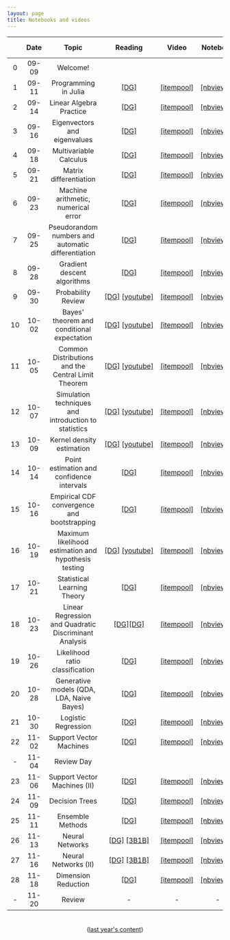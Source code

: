 ```yaml
---
layout: page
title: Notebooks and videos
---
```


<table>
  <thead>
    <tr>
      <th style="text-align: center; width:80px"></th>
      <th style="text-align: center; width:80px">Date</th>
      <th style="text-align: center">Topic</th>
      <th style="text-align: center; width:125px">Reading</th>
      <th style="text-align: center; width:150px">Video</th>
      <th style="text-align: center">Notebook</th>
      <th style="text-align: center">Script</th>
      <th style="text-align: center">Lecture recording</th>
    </tr>
  </thead>
  <tbody>
    <tr>
      <td style="text-align: center">0</td>
      <td style="text-align: center">09-09</td>
      <td style="text-align: center">Welcome!</td>
      <td></td>
      <td></td>
      <td></td>
      <td style="text-align: center"><a href="https://prismia.chat/shared/YLIH-HODO">[prismia]</a></td>
      <td style="text-align: center"><a href="https://brown.zoom.us/rec/share/D2_crafsTqf_8GVJm_zie4YHQtfurgTAiVkvgciaJP7M5I51wGFkwvvo13qdRWhg.IVU9gGwcxOX1vBt3?startTime=1599660007000">[zoom]</a></td>
    </tr>
    <tr>
      <td style="text-align: center">1</td>
      <td style="text-align: center">09-11</td>
      <td style="text-align: center">Programming in Julia</td>
      <td style="text-align: center"><a href="https://mathigon.org/course/programming-in-julia">[DG]</a></td>
      <td style="text-align: center"><a href="https://itempool.com/sswatson/c/aUol22WhK6f">[itempool]</a></td>
      <td style="text-align: center"><a href="https://nbviewer.jupyter.org/github/data1010/problem-sets/blob/master/preclass-sets/09-11/data1010-09-11.ipynb">[nbviewer]</a></td>
      <td style="text-align: center"><a href="https://prismia.chat/shared/XY06-LCPW">[prismia]</a></td>
      <td style="text-align: center"><a href="https://brown.zoom.us/rec/share/8fzI2nsNgMHuf5lsZtOvXaNSGLBK_14-kOBTh7Kb1ccvTcoaeaaLwcPVl2-09vTN.RhtIrQCA2RbB_Rc9">[zoom]</a></td>
    </tr>
    <tr>
      <td style="text-align: center">2</td>    
      <td style="text-align: center">09-14</td>
      <td style="text-align: center">Linear Algebra Practice</td>
      <td style="text-align: center"><a href="https://mathigon.org/course/linear-algebra/">[DG]</a></td>
      <td style="text-align: center"><a href="https://itempool.com/sswatson/c/lVnmVkN96qC">[itempool]</a></td>
      <td style="text-align: center"><a href="https://nbviewer.jupyter.org/github/data1010/problem-sets/blob/master/preclass-sets/09-14/data1010-09-14.ipynb">[nbviewer]</a></td>
      <td style="text-align: center"><a href="https://prismia.chat/shared/8V2I-NQX0">[prismia]</a></td>
      <td style="text-align: center"><a href="https://brown.zoom.us/rec/share/VGy4mXEfsIU42t_Sus3ycCGjyaO8LLpo-YjrzO9sVlBxjUHBeu9kWrT5fsVHsTQj.9OVHXbBPwK6KiS-S">[zoom]</a></td>
    </tr>
    <tr>
      <td style="text-align: center">3</td>
      <td style="text-align: center">09-16</td>
      <td style="text-align: center">Eigenvectors and eigenvalues</td>
      <td style="text-align: center"><a href="https://mathigon.org/course/linear-algebra/eigenanalysis">[DG]</a></td>
      <td style="text-align: center"><a href="https://itempool.com/sswatson/c/aOjw_ceyTzQ">[itempool]</a></td>
      <td style="text-align: center"><a href="https://nbviewer.jupyter.org/github/data1010/problem-sets/blob/master/preclass-sets/09-16/data1010-09-16.ipynb">[nbviewer]</a></td>
      <td style="text-align: center"><a href="https://prismia.chat/shared/4P9K-UD9I">[prismia]</a></td>
      <td style="text-align: center"><a href=
"https://brown.zoom.us/rec/share/bE5wOH9NtNKuBZHAgK9jrXe-xMWuAs59Fzx7DV8bAlKCH_WtieGL9eyWydqY8MPp.pUBRivOXETtAyruw?startTime=1600265488000">[zoom]</a></td></tr>
    <tr>
      <td style="text-align: center">4</td>
      <td style="text-align: center">09-18</td>
      <td style="text-align: center">Multivariable Calculus</td>
      <td style="text-align: center"><a href="https://mathigon.org/course/multivariable-calculus">[DG]</a></td>
      <td style="text-align: center"><a href="https://itempool.com/sswatson/c/1itQt_4vsyB">[itempool]</a></td>
      <td style="text-align: center"><a href="https://nbviewer.jupyter.org/github/data1010/problem-sets/blob/master/preclass-sets/09-18/data1010-09-18.ipynb">[nbviewer]</a></td>
      <td style="text-align: center"><a href="https://prismia.chat/shared/M9ZK-E0VG">[prismia]</a></td>
      <td style="text-align: center"><a href="https://brown.zoom.us/rec/share/bGr9O27v8XJc9atyYlVUgEKQs2Zg_iS6_zBHQbRXR3xT49KMuLYeWu0AhHXLQrGE.8j3GmT4jkSaehaxd?startTime=1600437646000">[zoom]</a></td>
    </tr>
    <tr>
      <td style="text-align: center">5</td>    
      <td style="text-align: center">09-21</td>
      <td style="text-align: center">Matrix differentiation</td>
      <td style="text-align: center"><a href="https://mathigon.org/course/multivariable-calculus/matrix-differentiation">[DG]</a></td>
      <td style="text-align: center"><a href="https://itempool.com/sswatson/c/M5ywacia4xN">[itempool]</a></td>
      <td style="text-align: center"><a href="https://nbviewer.jupyter.org/github/data1010/problem-sets/blob/master/preclass-sets/09-21/data1010-09-21.ipynb">[nbviewer]</a></td>
      <td style="text-align: center"><a href="https://prismia.chat/shared/EYW3-UUP8">[prismia]</a></td>
      <td style="text-align: center"><a href="https://brown.zoom.us/rec/share/LMmY28m5BS7OVd-8QgnqMnIn0zxoHCq8q3vEsDbS087V3NBlPsm7c81jvRWm9Cs.wBAfZrwLatbY2ZtW?startTime=1600697535000">[zoom]</a></td>
    </tr>
    <tr>
      <td style="text-align: center">6</td>    
      <td style="text-align: center">09-23</td>
      <td style="text-align: center">Machine arithmetic, numerical error</td>
      <td style="text-align: center"><a href="https://mathigon.org/course/numerical-computing">[DG]</a></td>
      <td style="text-align: center"><a href="https://itempool.com/sswatson/c/jHrtfXYXm3g">[itempool]</a></td>
      <td style="text-align: center"><a href="https://nbviewer.jupyter.org/github/data1010/problem-sets/blob/master/preclass-sets/09-23/data1010-09-23.ipynb">[nbviewer]</a></td>
      <td style="text-align: center"><a href="https://prismia.chat/shared/SYHI-0PEV">[prismia]</a></td>
      <td style="text-align: center"><a href="https://brown.zoom.us/rec/share/ZlelPeDfik1SgLN3yvaJAPec23p2E0N8gZAGY9tIkKfIzqGl8TRpWTExMqJ0GTj9.QcDsvXxOg7tHfXCu">[zoom]</a></td>
    </tr>
    <tr>
      <td style="text-align: center">7</td>    
      <td style="text-align: center">09-25</td>
      <td style="text-align: center">Pseudorandom numbers and automatic differentiation</td>
      <td style="text-align: center"><a href="https://mathigon.org/course/numerical-computing/pseudorandom-number-generation">[DG]</a></td>
      <td style="text-align: center"><a href="https://itempool.com/sswatson/c/1bsi2WiiTMk">[itempool]</a></td>
      <td style="text-align: center"><a href="https://nbviewer.jupyter.org/github/data1010/problem-sets/blob/master/preclass-sets/09-25/data1010-09-25.ipynb">[nbviewer]</a></td>
      <td style="text-align: center"><a href="https://prismia.chat/shared/E90I-3E50">[prismia]</a></td>
      <td style="text-align: center"><a href="https://brown.zoom.us/rec/share/M2jTeEhZkxctJnYdBaBUouRo-sgjeSQWc8mXcLOZ3p0ivx2VIzp9LB2A969w7kHz.zrg3_YzjMqkDJTr0">[zoom]</a></td>
    </tr>
    <tr>
      <td style="text-align: center">8</td>    
      <td style="text-align: center">09-28</td>
      <td style="text-align: center">Gradient descent algorithms</td>
      <td style="text-align: center"><a href="https://mathigon.org/course/numerical-computing/optimization">[DG]</a></td>
      <td style="text-align: center"><a href="https://itempool.com/sswatson/c/yMmMigkGV0I">[itempool]</a></td>
      <td style="text-align: center"><a href="https://nbviewer.jupyter.org/github/data1010/problem-sets/blob/master/preclass-sets/09-28/data1010-09-28.ipynb">[nbviewer]</a></td>
      <td style="text-align: center"><a href="https://prismia.chat/shared/9CTD-CJRU">[prismia]</a></td>
      <td style="text-align: center"><a href="https://brown.zoom.us/rec/share/WW8sBSWtVWu0HDfFfGoQu-A6d1GEtkdM-kYa1n5moyoIIC8mmt4UrJQIR0KQmRs.ZfI7deMxNgTY7EJR">[zoom]</a></td>
    </tr>
    <tr>
      <td style="text-align: center">9</td>
      <td style="text-align: center">09-30</td>
      <td style="text-align: center">Probability Review</td>
      <td style="text-align: center"><a href="https://mathigon.org/course/intro-probability/">[DG]</a>&nbsp;<a href="https://www.youtube.com/watch?v=zEwXXE4fWRc">[youtube]</a></td>
      <td style="text-align: center"><a href="https://itempool.com/sswatson/c/56NGeqFIP72">[itempool]</a></td>
      <td style="text-align: center"><a href="https://nbviewer.jupyter.org/github/data1010/problem-sets/blob/master/preclass-sets/09-30/data1010-09-30.ipynb">[nbviewer]</a></td>
      <td style="text-align: center"><a href="https://prismia.chat/shared/OVXX-E0MY">[prismia]</a></td>
      <td style="text-align: center"><a href="https://brown.zoom.us/rec/share/NIuEy3QfvYOfrnkzgp4KkEkBdoqH_FLrlOVT99Uchz40tb6FQD4_6MQ48W0KUFm3.XtxIS-A7ZRlHIO0b">[zoom]</a></td>
    </tr>
    <tr>
      <td style="text-align: center">10</td>    
      <td style="text-align: center">10-02</td>
      <td style="text-align: center">Bayes' theorem and conditional expectation</td>
      <td style="text-align: center"><a href="https://mathigon.org/course/intro-probability/conditional-probability">[DG]</a>&nbsp;<a href="https://www.youtube.com/watch?v=JGeTcRfKgBo">[youtube]</a></td>
      <td style="text-align: center"><a href="https://itempool.com/sswatson/c/3bg5A8lCQGn">[itempool]</a></td>
      <td style="text-align: center"><a href="https://nbviewer.jupyter.org/github/data1010/problem-sets/blob/master/preclass-sets/10-02/data1010-10-02.ipynb">[nbviewer]</a></td>
      <td style="text-align: center"><a href="https://prismia.chat/shared/RJV1-6PEI">[prismia]</a></td>
      <td style="text-align: center"><a href="https://brown.zoom.us/rec/share/YC-cWmM9F_XA08yR1f2mBVLF3Rg_UqTp8ilPbt5UVJ76Intb3OJZW7PMgjo79Rd5.dO2tzHAK7NQrWl6T ">[zoom]</a></td>
    </tr>
    <tr>
      <td style="text-align: center">11</td>    
      <td style="text-align: center">10-05</td>
      <td style="text-align: center">Common Distributions and the Central Limit Theorem</td>
      <td style="text-align: center"><a href="https://mathigon.org/course/intro-probability/central-limit-theorem">[DG]</a>&nbsp;<a href="https://www.youtube.com/watch?v=JGeTcRfKgBo">[youtube]</a></td>
      <td style="text-align: center"><a href="https://itempool.com/sswatson/c/PFHMe1XCWxH">[itempool]</a></td>
      <td style="text-align: center"><a href="https://nbviewer.jupyter.org/github/data1010/problem-sets/blob/master/preclass-sets/10-05/data1010-10-05.ipynb">[nbviewer]</a></td>
      <td style="text-align: center"><a href="https://prismia.chat/shared/SH5O-W3DD">[prismia]</a></td>
      <td style="text-align: center"><a href="https://brown.zoom.us/rec/share/sa3CL-wAskjnZLVtpjsbqFP1GDnaCkEsdNv3jpgIdh9s0C2_jo_9akPaFzZy2t8p.rTg4rwvCpYjFVNSw?startTime=1601906895000">[zoom]</a></td>
    </tr>
    <tr>
      <td style="text-align: center">12</td>    
      <td style="text-align: center">10-07</td>
      <td style="text-align: center">Simulation techniques and introduction to statistics</td>
      <td style="text-align: center"><a href="https://mathigon.org/course/intro-statistics">[DG]</a>&nbsp;<a href="https://www.youtube.com/watch?v=JGeTcRfKgBo">[youtube]</a></td>
      <td style="text-align: center"><a href="https://itempool.com/sswatson/c/6oCxsTRSpWH">[itempool]</a></td>
      <td style="text-align: center"><a href="https://nbviewer.jupyter.org/github/data1010/problem-sets/blob/master/preclass-sets/10-07/data1010-10-07.ipynb">[nbviewer]</a></td>
      <td style="text-align: center"><a href="https://prismia.chat/shared/29O8-H044">[prismia]</a></td>
      <td style="text-align: center"><a href="https://brown.zoom.us/rec/share/wtsxTrU96hTLZpbfiE_55Xm-F7wy1AutrhCc0Pvz1dd6UDvxt7CaYJnJU1Mq2lqW.lA6fncF_xwoi5rS9?startTime=1602079544000">[zoom]</a></td>
    </tr>
    <tr>
      <td style="text-align: center">13</td>    
      <td style="text-align: center">10-09</td>
      <td style="text-align: center">Kernel density estimation</td>
      <td style="text-align: center"><a href="https://mathigon.org/course/intro-statistics/estimating-joint-densities">[DG]</a>&nbsp;<a href="https://www.youtube.com/watch?v=JGeTcRfKgBo">[youtube]</a></td>
      <td style="text-align: center"><a href="https://itempool.com/sswatson/c/UFfRqAXk16A">[itempool]</a></td>
      <td style="text-align: center"><a href="https://nbviewer.jupyter.org/github/data1010/problem-sets/blob/master/preclass-sets/10-09/data1010-10-09.ipynb">[nbviewer]</a></td>
      <td style="text-align: center"><a href="https://prismia.chat/shared/CN9I-0TW7">[prismia]</a></td>
      <td style="text-align: center"><a href="https://brown.zoom.us/rec/share/PylXTYwp8Ylf7DIEQB9j_MF1mImmJ9qkDlvpWj8vbhXdRQOumZ-ArPJSmV4SOwry.7mjRUNbcIPcPAPhj">[zoom]</a></td>
    </tr>
    <tr>
      <td style="text-align: center">14</td>    
      <td style="text-align: center">10-14</td>
      <td style="text-align: center">Point estimation and confidence intervals</td>
      <td style="text-align: center"><a href="https://mathigon.org/course/intro-statistics/point-estimation">[DG]</a></td>
      <td style="text-align: center"><a href="https://itempool.com/sswatson/c/TlFVX95RHCu">[itempool]</a></td>
      <td style="text-align: center"><a href="https://nbviewer.jupyter.org/github/data1010/problem-sets/blob/master/preclass-sets/10-14/data1010-10-14.ipynb">[nbviewer]</a></td>
      <td style="text-align: center"><a href="https://prismia.chat/shared/0SR5-TZEJ">[prismia]</a></td>
      <td style="text-align: center"><a href="https://brown.zoom.us/rec/share/RlIgWH6WPUUmo8Id5KjJxhuS_gzni2FZxFMr6ID8BCst20R8zcXTqfLc_Ev2i7Ei.xtgfLMJawBOrG6MF?startTime=1602684301000">[zoom]</a></td>
    </tr>
    <tr>
      <td style="text-align: center">15</td>    
      <td style="text-align: center">10-16</td>
      <td style="text-align: center">Empirical CDF convergence and bootstrapping</td>
      <td style="text-align: center"><a href="https://mathigon.org/course/intro-statistics/empirical-cdf-convergence">[DG]</a></td>
      <td style="text-align: center"><a href="https://itempool.com/sswatson/c/ugxg0tdTmgg">[itempool]</a></td>
      <td style="text-align: center"><a href="https://nbviewer.jupyter.org/github/data1010/problem-sets/blob/master/preclass-sets/10-16/data1010-10-16.ipynb">[nbviewer]</a></td>
      <td style="text-align: center"><a href="https://prismia.chat/shared/U2R8-HYUT">[prismia]</a></td>
      <td style="text-align: center"><a href="https://brown.zoom.us/rec/share/74PgS2z5OaHI6OqkzovY0fh1IMuxHGcNT9wl8QokKXtb_o3O4TgvCF3bsWYA7X8a.XDRPGY9agd0PYJMa?startTime=1602857214000">[zoom]</a></td>
    </tr>
    <tr>
      <td style="text-align: center">16</td>    
      <td style="text-align: center">10-19</td>
      <td style="text-align: center">Maximum likelihood estimation and hypothesis testing</td>
      <td style="text-align: center"><a href="https://mathigon.org/course/intro-statistics/maximum-likelihood-estimation">[DG]</a>&nbsp;<a href="https://www.youtube.com/watch?v=JGeTcRfKgBo">[youtube]</a></td>
      <td style="text-align: center"><a href="https://itempool.com/sswatson/c/83D4nBu4rhq">[itempool]</a></td>
      <td style="text-align: center"><a href="https://nbviewer.jupyter.org/github/data1010/problem-sets/blob/master/preclass-sets/10-19/data1010-10-19.ipynb">[nbviewer]</a></td>
      <td style="text-align: center"><a href="https://prismia.chat/shared/V6DC-W2CG">[prismia]</a></td>
      <td style="text-align: center"><a href="https://brown.zoom.us/rec/share/3mWDLiwONHJCWsFvlcZw3T9SW-lG7cKqF1ism_vdM8hSg1BIVm05uwW96BfZGAR4.I_wnHLeFbTfEFAAo">[zoom]</a></td>
    </tr>
    <tr>
      <td style="text-align: center">17</td>    
      <td style="text-align: center">10-21</td>
      <td style="text-align: center">Statistical Learning Theory</td>
      <td style="text-align: center"><a href="https://mathigon.org/course/machine-learning/introduction">[DG]</a></td>
      <td style="text-align: center"><a href="https://itempool.com/sswatson/c/PfZGws8_y3s">[itempool]</a></td>
      <td style="text-align: center"><a href="https://nbviewer.jupyter.org/github/data1010/problem-sets/blob/master/preclass-sets/10-21/data1010-10-21.ipynb">[nbviewer]</a></td>
      <td style="text-align: center"><a href="https://prismia.chat/shared/2QEQ-HRCD">[prismia]</a></td>
      <td style="text-align: center"><a href="https://brown.zoom.us/rec/share/vUIL7fbQCsofAx-_iBUO56V2yX3g6TXZbKjhQHznzuG3wUCA1foqDvjv8_E37uAT.ONM-bpz258CWmdnJ">[zoom]</a></td>
    </tr>
    <tr>
      <td style="text-align: center">18</td>    
      <td style="text-align: center">10-23</td>
      <td style="text-align: center">Linear Regression and Quadratic Discriminant Analysis</td>
      <td style="text-align: center"><a href="https://mathigon.org/course/machine-learning/a-regression-example-linear-models">[DG]</a><a href="https://mathigon.org/course/machine-learning/a-classification-example-qda">[DG]</a></td>
      <td style="text-align: center"><a href="https://itempool.com/sswatson/c/kwKFtg0286k">[itempool]</a></td>
      <td style="text-align: center"><a href="https://nbviewer.jupyter.org/github/data1010/problem-sets/blob/master/preclass-sets/10-23/data1010-10-23.ipynb">[nbviewer]</a></td>
      <td style="text-align: center"><a href="https://prismia.chat/shared/G2CY-6U3T">[prismia]</a></td>
      <td style="text-align: center"><a href="https://brown.zoom.us/rec/share/TYWWdMCWgretIuBKdirYcSZoW8y1T7xZsIz_3zMnIdFYVZ5r8RfPsnKdmZCFyfg.Mz5CStmd9B4q2s4H">[zoom]</a></td>
    </tr>
    <tr>
      <td style="text-align: center">19</td>    
      <td style="text-align: center">10-26</td>
      <td style="text-align: center">Likelihood ratio classification</td>
      <td style="text-align: center"><a href="https://mathigon.org/course/machine-learning/likelihood-ratio-classification">[DG]</a></td>
      <td style="text-align: center"><a href="https://itempool.com/sswatson/c/nMFzZ87YNVm">[itempool]</a></td>
      <td style="text-align: center"><a href="https://nbviewer.jupyter.org/github/data1010/problem-sets/blob/master/preclass-sets/10-26/data1010-10-26.ipynb">[nbviewer]</a></td>
      <td style="text-align: center"><a href="https://prismia.chat/shared/K5K9-VMKP">[prismia]</a></td>
      <td style="text-align: center"><a href="https://brown.zoom.us/rec/share/IRN3lqXFf9vGJAFXrbDfs08-iTKe3n15UI9RqXWHv1LdbADz-eX75C1elsvtmw5N.v9aGIXwEUlw3aYac?startTime=1603721055000">[zoom]</a></td>
    </tr>
    <tr>
      <td style="text-align: center">20</td>    
      <td style="text-align: center">10-28</td>
      <td style="text-align: center">Generative models (QDA, LDA, Naive Bayes)</td>
      <td style="text-align: center"><a href="https://mathigon.org/course/machine-learning/generative-models">[DG]</a></td>
      <td style="text-align: center"><a href="https://itempool.com/sswatson/c/9uyg7dRg8wc">[itempool]</a></td>
      <td style="text-align: center"><a href="https://nbviewer.jupyter.org/github/data1010/problem-sets/blob/master/preclass-sets/10-28/data1010-10-28.ipynb">[nbviewer]</a></td>
      <td style="text-align: center"><a href="https://prismia.chat/shared/LFNW-AQJ2">[prismia]</a></td>
      <td style="text-align: center"><a href="https://brown.zoom.us/rec/share/JxF9xy5bL-8ldjJsbt54AGm2Z5LY4_y4D65eSYGK6_xIIHPirvi3EB78hcwRbzcR.4okNbliWNgn-kv1C?startTime=1603893873000">[zoom]</a></td>
    </tr>
    <tr>
      <td style="text-align: center">21</td>    
      <td style="text-align: center">10-30</td>
      <td style="text-align: center">Logistic Regression</td>
      <td style="text-align: center"><a href="https://mathigon.org/course/machine-learning/logistic-regression">[DG]</a></td>
      <td style="text-align: center"><a href="https://itempool.com/sswatson/c/in5ztcNJ9r5">[itempool]</a></td>
      <td style="text-align: center"><a href="https://nbviewer.jupyter.org/github/data1010/problem-sets/blob/master/preclass-sets/10-30/data1010-10-30.ipynb">[nbviewer]</a></td>
      <td style="text-align: center"><a href="https://prismia.chat/shared/VJEQ-TXEF">[prismia]</a></td>
      <td style="text-align: center"><a href="https://brown.zoom.us/rec/share/fDWjCgAxtufNiLbxis4gTsWcODqXnZY6-f_Xs3sd_kBZcbXJ_NNtZYsoGjAqpod8.7gMHWx4rqYpQb9dI?startTime=1604066829000">[zoom]</a></td>
    </tr>
    <tr>
      <td style="text-align: center">22</td>    
      <td style="text-align: center">11-02</td>
      <td style="text-align: center">Support Vector Machines</td>
      <td style="text-align: center"><a href="https://mathigon.org/course/machine-learning/support-vector-machines">[DG]</a></td>
      <td style="text-align: center"><a href="https://itempool.com/sswatson/c/eIe2pG61FMV">[itempool]</a></td>
      <td style="text-align: center"><a href="https://nbviewer.jupyter.org/github/data1010/problem-sets/blob/master/preclass-sets/11-02/data1010-11-02.ipynb">[nbviewer]</a></td>
      <td style="text-align: center"><a href="https://prismia.chat/shared/Y08B-902Z">[prismia]</a></td>
      <td style="text-align: center"><a href="https://brown.zoom.us/rec/share/xJdlJQKZrFV2kxfak1jHI4lxEbCzh0vivl0HDia9kDSbUebdVeHVSxLDzWe9nl8h.P6aIDVnhrVtu9v8-?startTime=1604330414000">[zoom]</a></td>
    </tr>
    <tr>
      <td style="text-align: center">-</td>    
      <td style="text-align: center">11-04</td>
      <td style="text-align: center">Review Day</td>
      <td style="text-align: center"></td>
      <td style="text-align: center"></td>
      <td style="text-align: center"></td>
      <td style="text-align: center"></td>
      <td style="text-align: center"><a href="https://brown.zoom.us/rec/share/qkCsOCwqetgD9tMCe99R1OLiqr1K45e-ME926MPVXJAGZhgWT7BpI32akSWNbysY.uhPIofT2f2Zx5pD8?startTime=1604503662000">[zoom]</a></td>
    </tr>
    <tr>
      <td style="text-align: center">23</td>    
      <td style="text-align: center">11-06</td>
      <td style="text-align: center">Support Vector Machines (II)</td>
      <td style="text-align: center"><a href="https://mathigon.org/course/machine-learning/support-vector-machines">[DG]</a></td>
      <td style="text-align: center"><a href="https://itempool.com/sswatson/c/-9ZcwN4bd7s">[itempool]</a></td>
      <td style="text-align: center"><a href="https://nbviewer.jupyter.org/github/data1010/problem-sets/blob/master/preclass-sets/11-06/data1010-11-06.ipynb">[nbviewer]</a></td>
      <td style="text-align: center"><a href="https://prismia.chat/shared/8VDT-P8HB">[prismia]</a></td>
      <td style="text-align: center"><a href="https://brown.zoom.us/rec/share/HU9GHrXof2skOWuF6RUE0SSCalbmYXpQjuCLorc6w-sG08KIFjLLauqzCzR7vH-c.mH0ExF9LM7bpLonC?startTime=1604675372000">[zoom]</a></td>
    </tr>
    <tr>
      <td style="text-align: center">24</td>    
      <td style="text-align: center">11-09</td>
      <td style="text-align: center">Decision Trees</td>
      <td style="text-align: center"><a href="https://mathigon.org/course/machine-learning/decision-trees">[DG]</a></td>
      <td style="text-align: center"><a href="https://itempool.com/sswatson/c/VfgSSlBsHEi">[itempool]</a></td>
      <td style="text-align: center"><a href="https://nbviewer.jupyter.org/github/data1010/problem-sets/blob/master/preclass-sets/11-09/data1010-11-09.ipynb">[nbviewer]</a></td>
      <td style="text-align: center"><a href="https://prismia.chat/shared/WMZB-P94A">[prismia]</a></td>
      <td style="text-align: center"><a href="https://brown.zoom.us/rec/share/lbexk9q5vsJDfHQVpEMdC_XTmOd0IXNN7gezRu02v4jp_-MGThPjuy8pIu1RjMxu.lpK5CLG8xsMhksdM?startTime=1604934561000">[zoom]</a></td>
    </tr>
    <tr>
      <td style="text-align: center">25</td>    
      <td style="text-align: center">11-11</td>
      <td style="text-align: center">Ensemble Methods</td>
      <td style="text-align: center"><a href="https://mathigon.org/course/machine-learning/ensemble-methods">[DG]</a></td>
      <td style="text-align: center"><a href="https://itempool.com/sswatson/c/l9yqJp7t6Kg">[itempool]</a></td>
      <td style="text-align: center"><a href="https://nbviewer.jupyter.org/github/data1010/problem-sets/blob/master/preclass-sets/11-11/data1010-11-11.ipynb">[nbviewer]</a></td>
      <td style="text-align: center"><a href="https://prismia.chat/shared/ZRM2-A8W7">[prismia]</a></td>
      <td style="text-align: center"><a href="https://brown.zoom.us/rec/share/fx_X-hLLzE7IGwdQ927-VGQYH9o_ZvdGSQd3h2X9j5mYpWdcxmbN54rP1FABmjRB.fEvLaBgWkgX8Q-W1?startTime=1605107160000">[zoom]</a></td>
    </tr>
    <tr>
      <td style="text-align: center">26</td>    
      <td style="text-align: center">11-13</td>
      <td style="text-align: center">Neural Networks</td>
      <td style="text-align: center"><a href="https://mathigon.org/course/machine-learning/neural-networks">[DG]</a>&nbsp;<a href="https://youtu.be/aircAruvnKk">[3B1B]</a></td>
      <td style="text-align: center"><a href="https://itempool.com/sswatson/c/BiLOx4R3qsI">[itempool]</a></td>
      <td style="text-align: center"><a href="https://nbviewer.jupyter.org/github/data1010/problem-sets/blob/master/preclass-sets/11-13/data1010-11-13.ipynb">[nbviewer]</a></td>
      <td style="text-align: center"><a href="https://prismia.chat/shared/XSVD-TAZK">[prismia]</a></td>
      <td style="text-align: center"><a href="https://brown.zoom.us/rec/share/njpatmbuXkThSFqU4vxu2Uz-AJU3Biz9f3hsok73ti45IRM1uY4T5lR0PLj3c4wB.PeLwfezoozgxvuss?startTime=1605279778000">[zoom]</a></td>
    </tr>
    <tr>
      <td style="text-align: center">27</td>
      <td style="text-align: center">11-16</td>
      <td style="text-align: center">Neural Networks (II)</td>
      <td style="text-align: center"><a href="https://mathigon.org/course/machine-learning/neural-networks">[DG]</a>&nbsp;<a href="https://youtu.be/IHZwWFHWa-w">[3B1B]</a></td>
      <td style="text-align: center"><a href="https://itempool.com/sswatson/c/fXEx7-qA0ok">[itempool]</a></td>
      <td style="text-align: center"><a href="https://nbviewer.jupyter.org/github/data1010/problem-sets/blob/master/2020/11-13/data1010-11-13.ipynb">[nbviewer]</a></td>
      <td style="text-align: center"><a href="https://prismia.chat/shared/IW9G-VN46">[prismia]</a></td>
      <td style="text-align: center"><a href="https://brown.zoom.us/rec/share/t4OMXA9wXQBa3WRvTipINe5u5FhdRtTV6rPnPrs20lD-r1Qc6fZURa5Tn4KJ3No1._r8mkrg_H5Wi1Loh?startTime=1605539235000">[zoom]</a></td>
    </tr>
    <tr>
      <td style="text-align: center">28</td>
      <td style="text-align: center">11-18</td>
      <td style="text-align: center">Dimension Reduction</td>
      <td style="text-align: center"><a href="https://mathigon.org/course/machine-learning/dimension-reduction">[DG]</a></td>
      <td style="text-align: center"><a href="https://itempool.com/sswatson/c/nU3BshE5iC9">[itempool]</a></td>
      <td style="text-align: center"><a href="https://nbviewer.jupyter.org/github/data1010/problem-sets/blob/master/2020/11-18/data1010-11-18.ipynb">[nbviewer]</a></td>
      <td style="text-align: center"></td>
      <td style="text-align: center"></td>
    </tr>
    <tr>
      <td style="text-align: center">-</td>
      <td style="text-align: center">11-20</td>
      <td style="text-align: center">Review</td>
      <td style="text-align: center">-</td>
      <td style="text-align: center">-</td>
      <td style="text-align: center">-</td>
      <td style="text-align: center"></td>
      <td style="text-align: center"></td>
    </tr>
  </tbody>
</table>

<center style="margin-top: 36px;">
  (<a href="/class2019">last year's content</a>)
</center>
